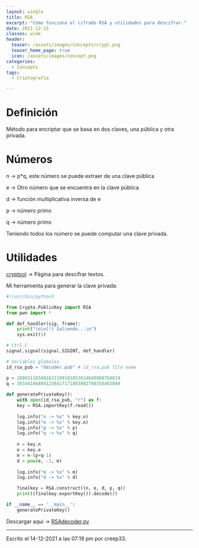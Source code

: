 ```yaml
---
layout: single
title: RSA
excerpt: "Cómo funciona el cifrado RSA y utilidades para descifrar."
date: 2021-12-15
classes: wide
header:
  teaser: /assets/images/Concepts/crypt.png
  teaser_home_page: true
  icon: /assets/images/concept.png
categories:
  - Concepts
tags:
  - Criptografía

---
```



# Definición
Método para encriptar que se basa en dos claves, una pública y otra privada.

# Números
n -> p\*q, este número se puede extraer de una clave pública

e -> Otro número que se encuentra en la clave pública

d -> función multiplicativa inversa de e

p -> número primo

q -> número primo

Teniendo todos los número se puede computar una clave privada.

# Utilidades
[cryptool](https://www.cryptool.org/en/cto/rsa-step-by-step) -> Página para descifrar textos.

Mi herramienta para generar la clave privada:

```python
#!/usr/bin/python3

from Crypto.PublicKey import RSA
from pwn import *

def def_handler(sig, frame):
	print("\n\n[!] Saliendo...\n")
	sys.exit(1)

# Ctrl_C
signal.signal(signal.SIGINT, def_handler)

# Variables globales
id_rsa_pub = "decoder.pub" # id_rsa.pub file name

p = 280651103481631199181053614640888768819
q = 303441468941236417171803802700358403049
  
def generatePrivateKey():
	with open(id_rsa_pub, "r") as f:
	key = RSA.importKey(f.read())
	
	log.info("n -> %s" % key.n)
	log.info("e -> %s" % key.e)
	log.info("p -> %s" % p)
	log.info("q -> %s" % q)
	
	n = key.n
	e = key.e
	m = n-(p+q-1)
	d = pow(e, -1, m)
	
	log.info("m -> %s" % m)
	log.info("d -> %s" % d)

	finalkey = RSA.construct((n, e, d, p, q))
	print((finalkey.exportKey()).decode())

if __name__ == '__main__':
	generatePrivateKey()
```

 
Descargar aqui -> [RSAdecoder.py](/assets/files/RSAdecoder.py)
 
 
---

Escrito el 14-12-2021 a las 07:19 pm por creep33.
